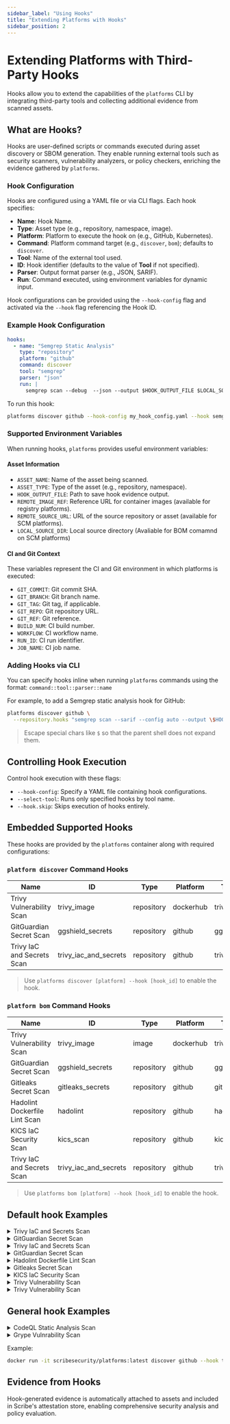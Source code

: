 ```yaml
---
sidebar_label: "Using Hooks"
title: "Extending Platforms with Hooks"
sidebar_position: 2
---
```


# Extending Platforms with Third-Party Hooks

Hooks allow you to extend the capabilities of the `platforms` CLI by integrating third-party tools and collecting additional evidence from scanned assets.

## What are Hooks?
Hooks are user-defined scripts or commands executed during asset discovery or SBOM generation. They enable running external tools such as security scanners, vulnerability analyzers, or policy checkers, enriching the evidence gathered by `platforms`.

### Hook Configuration
Hooks are configured using a YAML file or via CLI flags. Each hook specifies:
- **Name**: Hook Name.
- **Type**: Asset type (e.g., repository, namespace, image).
- **Platform**: Platform to execute the hook on (e.g., GitHub, Kubernetes).
- **Command**: Platform command target (e.g., `discover`, `bom`); defaults to `discover`.
- **Tool**: Name of the external tool used.
- **ID**: Hook identifier (defaults to the value of **Tool** if not specified).
- **Parser**: Output format parser (e.g., JSON, SARIF).
- **Run**: Command executed, using environment variables for dynamic input.

Hook configurations can be provided using the `--hook-config` flag and activated via the `--hook` flag referencing the Hook ID.

### Example Hook Configuration
```yaml
hooks:
  - name: "Semgrep Static Analysis"
    type: "repository"
    platform: "github"
    command: discover
    tool: "semgrep"
    parser: "json"
    run: |
      semgrep scan --debug  --json --output $HOOK_OUTPUT_FILE $LOCAL_SOURCE_DIR 
```

To run this hook:
```bash
platforms discover github --hook-config my_hook_config.yaml --hook semgrep
```

### Supported Environment Variables
When running hooks, `platforms` provides useful environment variables:

#### Asset Information
- `ASSET_NAME`: Name of the asset being scanned.
- `ASSET_TYPE`: Type of the asset (e.g., repository, namespace).
- `HOOK_OUTPUT_FILE`: Path to save hook evidence output.
- `REMOTE_IMAGE_REF`: Reference URL for container images (available for registry platforms).
- `REMOTE_SOURCE_URL`: URL of the source repository or asset (available for SCM platforms).
- `LOCAL_SOURCE_DIR`: Local source directory (Avaliable for BOM comamnd on SCM platforms)

#### CI and Git Context
These variables represent the CI and Git environment in which platforms is executed:

- `GIT_COMMIT`: Git commit SHA.
- `GIT_BRANCH`: Git branch name.
- `GIT_TAG`: Git tag, if applicable.
- `GIT_REPO`: Git repository URL.
- `GIT_REF`: Git reference.
- `BUILD_NUM`: CI build number.
- `WORKFLOW`: CI workflow name.
- `RUN_ID`: CI run identifier.
- `JOB_NAME`: CI job name.


### Adding Hooks via CLI

You can specify hooks inline when running `platforms` commands using the format:
`command::tool::parser::name`

For example, to add a Semgrep static analysis hook for GitHub:
```bash
platforms discover github \
  --repository.hooks "semgrep scan --sarif --config auto --output \$HOOK_OUTPUT_FILE"::semgrep::sarif::"Semgrep Static Analysis"
```
> Escape special chars like `$` so that the parent shell does not expand them.

## Controlling Hook Execution
Control hook execution with these flags:
- `--hook-config`: Specify a YAML file containing hook configurations.
- `--select-tool`: Runs only specified hooks by tool name.
- `--hook.skip`: Skips execution of hooks entirely.

## Embedded Supported Hooks
These hooks are provided by the `platforms` container along with required configurations:

<!--
{
    "command": "python scripts/hook_table.py",
    "output-format": "markdown"
}
-->
<!-- { "object-type": "command-output-start" } -->
### `platform discover` Command Hooks
| Name | ID | Type | Platform | Tool | Parser |
| --- | --- | --- | --- | --- | --- |
| Trivy Vulnerability Scan | trivy_image | repository | dockerhub | trivy | sarif |
| GitGuardian Secret Scan | ggshield_secrets | repository | github | ggshield | ggshield |
| Trivy IaC and Secrets Scan | trivy_iac_and_secrets | repository | github | trivy | trivy |

> Use `platforms discover [platform] --hook [hook_id]` to enable the hook.


### `platform bom` Command Hooks
| Name | ID | Type | Platform | Tool | Parser |
| --- | --- | --- | --- | --- | --- |
| Trivy Vulnerability Scan | trivy_image | image | dockerhub | trivy | sarif |
| GitGuardian Secret Scan | ggshield_secrets | repository | github | ggshield | ggshield |
| Gitleaks Secret Scan | gitleaks_secrets | repository | github | gitleaks | gitleaks |
| Hadolint Dockerfile Lint Scan | hadolint | repository | github | hadolint | hadolint |
| KICS IaC Security Scan | kics_scan | repository | github | kics | kics |
| Trivy IaC and Secrets Scan | trivy_iac_and_secrets | repository | github | trivy | trivy |

> Use `platforms bom [platform] --hook [hook_id]` to enable the hook.


## Default hook Examples
<details>

<summary>Trivy IaC and Secrets Scan</summary>

```yaml
allow_failure: false
command: discover
id: trivy_iac_and_secrets
name: Trivy IaC and Secrets Scan
parser: trivy
platform: github
run: "trivy repository \\\n  --scanners config,secret \\\n  --exit-code 0 \\\n  --format\
  \ json \\\n  --output $HOOK_OUTPUT_FILE \\\n  $REMOTE_SOURCE_URL_WITH_TOKEN\n"
tool: trivy
type: repository
use-stdout-evidence: false
```
</details>

<details>

<summary>GitGuardian Secret Scan</summary>

```yaml
allow_failure: false
command: discover
id: ggshield_secrets
name: GitGuardian Secret Scan
parser: ggshield
platform: github
run: "ggshield secret scan repo \\\n  $REMOTE_SOURCE_URL_WITH_TOKEN \\\n  -o $HOOK_OUTPUT_FILE\
  \ \\\n  --format json\n"
timeout: 600
tool: ggshield
type: repository
use-stdout-evidence: true
```
</details>

<details>

<summary>Trivy IaC and Secrets Scan</summary>

```yaml
allow_failure: true
command: bom
id: trivy_iac_and_secrets
name: Trivy IaC and Secrets Scan
parser: trivy
platform: github
run: "trivy config \\\n  --scanners config,secret \\\n  --exit-code 0 \\\n  --format\
  \ json \\\n  --output $HOOK_OUTPUT_FILE \\\n  $LOCAL_SOURCE_DIR\n"
tool: trivy
type: repository
use-stdout-evidence: false
```
</details>

<details>

<summary>GitGuardian Secret Scan</summary>

```yaml
allow_failure: false
command: bom
id: ggshield_secrets
name: GitGuardian Secret Scan
parser: ggshield
platform: github
run: "ggshield secret scan repo \\\n  $LOCAL_SOURCE_DIR \\\n  -o $HOOK_OUTPUT_FILE\
  \ \\\n  --format json\n"
timeout: 600
tool: ggshield
type: repository
use-stdout-evidence: true
```
</details>

<details>

<summary>Hadolint Dockerfile Lint Scan</summary>

```yaml
allow_failure: false
command: bom
id: hadolint
name: Hadolint Dockerfile Lint Scan
parser: hadolint
platform: github
run: "cd \"$LOCAL_SOURCE_DIR\"\nif [ -f Dockerfile ]; then\n  echo \"Found Dockerfile,\
  \ running Hadolint\"\n  hadolint --format sarif Dockerfile > \"$HOOK_OUTPUT_FILE\"\
  \nelse\n  echo \"No Dockerfile found, skipping Hadolint\"\nfi\n"
tool: hadolint
type: repository
use-stdout-evidence: false
```
</details>

<details>

<summary>Gitleaks Secret Scan</summary>

```yaml
allow_failure: false
command: bom
id: gitleaks_secrets
name: Gitleaks Secret Scan
parser: gitleaks
platform: github
run: "gitleaks detect \\\n  --source \"$LOCAL_SOURCE_DIR\" \\\n  --report-path \"\
  $HOOK_OUTPUT_FILE\" \\\n  --report-format json \\\n  --redact \\\n  --verbose\n"
timeout: 600
tool: gitleaks
type: repository
use-stdout-evidence: false
```
</details>

<details>

<summary>KICS IaC Security Scan</summary>

```yaml
allow_failure: false
command: bom
id: kics_scan
name: KICS IaC Security Scan
parser: kics
platform: github
run: "kics scan \\\n  -p \"$LOCAL_SOURCE_DIR\" \\\n  -o \"$HOOK_OUTPUT_DIR\" \\\n\
  \  --output-name \"$HOOK_OUTPUT_FILE_NAME\" \\\n  --report-formats json \\\n  --no-progress\
  \ \\\n  --log-level INFO \n"
tool: kics
type: repository
use-stdout-evidence: false
```
</details>

<details>

<summary>Trivy Vulnerability Scan</summary>

```yaml
allow_failure: false
command: discover
id: trivy_image
name: Trivy Vulnerability Scan
parser: sarif
platform: dockerhub
predicate-type: auto
run: "trivy image \\\n  --scanners vuln \\\n  --exit-code 0 \\\n  --format sarif \\\
  \n  --output $HOOK_OUTPUT_FILE \\\n  $REMOTE_IMAGE_REF\n"
tool: ''
type: repository
use-stdout-evidence: false
```
</details>

<details>

<summary>Trivy Vulnerability Scan</summary>

```yaml
allow_failure: false
command: bom
id: trivy_image
name: Trivy Vulnerability Scan
parser: sarif
platform: dockerhub
predicate-type: auto
run: "trivy image \\\n  --scanners vuln \\\n  --exit-code 0 \\\n  --format sarif \\\
  \n  --output $HOOK_OUTPUT_FILE \\\n  $REMOTE_IMAGE_REF\n"
tool: ''
type: image
use-stdout-evidence: false
```
</details>

## General hook Examples
<details>

<summary>CodeQL Static Analysis Scan</summary>

```yaml
allow_failure: false
command: bom
disable: false
name: CodeQL Static Analysis Scan
parser: ''
platform: github
run: "/platforms/codeql/codeql database create /tmp/db \\\n  --language=javascript\
  \ \\\n  --source-root=$LOCAL_SOURCE_DIR \\\n  --threads=4 || true\n\n/platforms/codeql/codeql\
  \ database analyze /tmp/db \\\n  --format=sarifv2.1.0 \\\n  --output=$HOOK_OUTPUT_FILE\
  \ \\\n  --threads=4\n"
tool: codeql
type: repository
use-stdout-evidence: true
```
</details>

<details>

<summary>Grype Vulnrability Scan</summary>

```yaml
allow_failure: true
command: bom
disable: false
name: Grype Vulnrability Scan
parser: anchoregrype
platform: dockerhub
run: 'grype $REMOTE_IMAGE_REF --output json --file $HOOK_OUTPUT_FILE

  '
tool: grype
type: image
use-stdout-evidence: false
```
</details>


<!-- { "object-type": "command-output-end" } -->


Example:
```bash
docker run -it scribesecurity/platforms:latest discover github --hook trivy_iac_and_secrets_remote
```

## Evidence from Hooks
Hook-generated evidence is automatically attached to assets and included in Scribe's attestation store, enabling comprehensive security analysis and policy evaluation.

